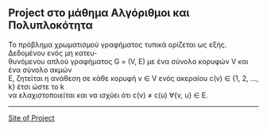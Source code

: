 ## Project στο μάθημα Αλγόριθμοι και Πολυπλοκότητα

   Το πρόβλημα χρωματισμού γραφήματος τυπικά ορίζεται ως εξής. Δεδομένου ενός μη κατευ‐  
   θυνόμενου απλού γραφήματος G = (V, E) με ένα σύνολο κορυφών V και ένα σύνολο ακμών  
   E, ζητείται η ανάθεση σε κάθε κορυφή v ∈ V ενός ακεραίου c(v) ∈ {1, 2, ..., k} έτσι ώστε το k  
   να ελαχιστοποιείται και να ισχύει ότι c(v) ≠ c(u) ∀{v, u} ∈ E.  

---

[Site of Project](https://vagkar.github.io/alco-project/ "Project page")